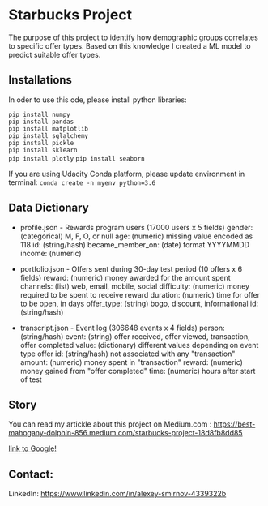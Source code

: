 # Starbucks Project
The purpose of this project to identify how demographic groups correlates to specific offer types. Based on this knowledge I created a ML model to predict suitable offer types.

## Installations
In oder to use this ode, please install python libraries:

`pip install numpy`  
`pip install pandas`  
`pip install matplotlib`  
`pip install sqlalchemy`  
`pip install pickle`  
`pip install sklearn`  
`pip install plotly`
`pip install seaborn`

If you are using Udacity Conda platform, please update environment in terminal: `conda create -n myenv python=3.6`

## Data Dictionary
* profile.json - Rewards program users (17000 users x 5 fields)
gender: (categorical) M, F, O, or null
age: (numeric) missing value encoded as 118
id: (string/hash)
became_member_on: (date) format YYYYMMDD
income: (numeric)

* portfolio.json - Offers sent during 30-day test period (10 offers x 6 fields)
reward: (numeric) money awarded for the amount spent
channels: (list) web, email, mobile, social
difficulty: (numeric) money required to be spent to receive reward
duration: (numeric) time for offer to be open, in days
offer_type: (string) bogo, discount, informational
id: (string/hash)

* transcript.json - Event log (306648 events x 4 fields)
person: (string/hash)
event: (string) offer received, offer viewed, transaction, offer completed
value: (dictionary) different values depending on event type
offer id: (string/hash) not associated with any "transaction"
amount: (numeric) money spent in "transaction"
reward: (numeric) money gained from "offer completed"
time: (numeric) hours after start of test

## Story
You can read my artickle about this project on Medium.com : https://best-mahogany-dolphin-856.medium.com/starbucks-project-18d8fb8dd85

[link to Google!](http://google.com)

## Contact:
LinkedIn: https://www.linkedin.com/in/alexey-smirnov-4339322b
